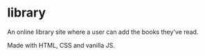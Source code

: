 # library
An online library site where a user can add the books they've read.

Made with HTML, CSS and vanilla JS.
